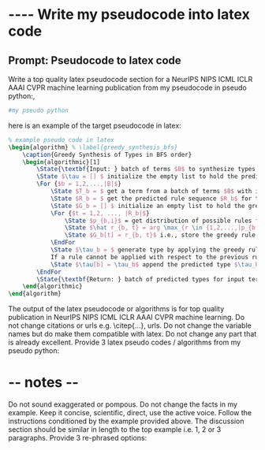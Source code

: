 # ---- Write my pseudocode into latex code

## Prompt: Pseudocode to latex code
Write a top quality latex pseudocode section for a NeurIPS NIPS ICML ICLR AAAI CVPR machine learning publication 
from my pseudocode in pseudo python:, 
```python
#my pseudo python
```
here is an example of the target pseudocode in latex:
```latex
% example pseudo code in latex
\begin{algorithm} % \label{greedy_synthesis_bfs}
	\caption{Greedy Synthesis of Types in BFS order} 
	\begin{algorithmic}[1]
	    \State{\textbf{Input: } batch of terms $B$ to synthesize types of length $|B|$}
	    \State $\tau = [] $ initialize the empty list to hold the predicted batch of types.
		\For {$b = 1,2,...,|B|$}
		    \State $T_b = $ get a term from a batch of terms $B$ with index $b$
		    \State $R_b = $ get the predicted rule sequence $R_b$ for the term $T_b$
		    \State $G_b = [] $ initialize an empty list to hold the greedy rules from $R_b$ 
			\For {$t = 1,2, ..., |R_b|$}
			    \State $p_{b,i}$ = get distribution of possible rules for the current type inference step $t$
			    \State $\hat r_{b, t} = arg \max_{r \in {1,2,...,|p_{b,i}|} } \{ p_{b,t}[r] \}$ i.e., get the most likely rule for this time step $t$ for the current term $T_b$
			    \State $G_b[t] = r_{b, t}$ i.e., store the greedy rule to predict in time step $t$
			\EndFor
			\State $\tau_b = $ generate type by applying the greedy rules from $G_b$ in BFS order. 
			If a rule cannot be applied with respect to the previous rule in BFS order skip this type and append the dummy error type.
			\State $\tau[b] = \tau_b$ append the predicted type $\tau_b$ to the list of types.
		\EndFor
		\State{\textbf{Return: } batch of predicted types for input terms $\tau$}
	\end{algorithmic} 
\end{algorithm}
```
The output of the latex pseudocode or algorithms is for top quality publication in NeurIPS NIPS ICML ICLR AAAI CVPR machine learning.
Do not change citations or urls e.g. \citep{...}, urls.
Do not change the variable names but do make them compatible with latex.
Do not change any part that is already excellent.
Provide 3 latex pseudo codes / algorithms from my pseudo python:

# -- notes --
Do not sound exaggerated or pompous.
Do not change the facts in my example.
Keep it concise, scientific, direct, use the active voice.
Follow the instructions conditioned by the example provided above.
The discussion section should be similar in length to the top example i.e. 1, 2 or 3 paragraphs.
Provide 3 re-phrased options: